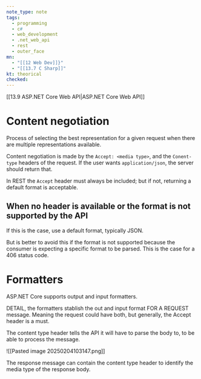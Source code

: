 ```yaml
---
note_type: note
tags:
  - programming
  - c#
  - web_development
  - .net_web_api
  - rest
  - outer_face
mn:
  - "[[12 Web Dev]]}"
  - "[[13.7 C Sharp]]"
kt: theorical
checked:
---
```

[[13.9 ASP.NET Core Web API|ASP.NET Core Web API]]

# Content negotiation
Process of selecting the best representation for a given request when there are multiple representations available.  

Content negotiation is made by the `Accept: <media type>`, and the `Conent-type` headers of the request. If the user wants `application/json`, the server should return that. 

In REST the `Accept` header must always be included; but if not, returning a default format is acceptable. 
## When no header is available or the format is not supported by the API
If this is the case, use a default format, typically JSON.

But is better to avoid this if the format is not supported because the consumer is expecting a specific format to be parsed. This is the case for a 406 status code. 

# Formatters
ASP.NET Core supports output and input formatters.

DETAIL, the formatters stablish the out and input format FOR A REQUEST message. Meaning the request could have both, but generally, the Accept header is a must. 

The content type header tells the API it will have to parse the body to, to be able to process the message. 

![[Pasted image 20250204103147.png]]

The response message can contain the content type header to identify the media type of the response body. 